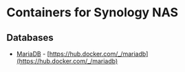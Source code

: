 # Containers for Synology NAS

## Databases
- [MariaDB](https://mariadb.org/) - [https://hub.docker.com/_/mariadb](https://hub.docker.com/_/mariadb)
